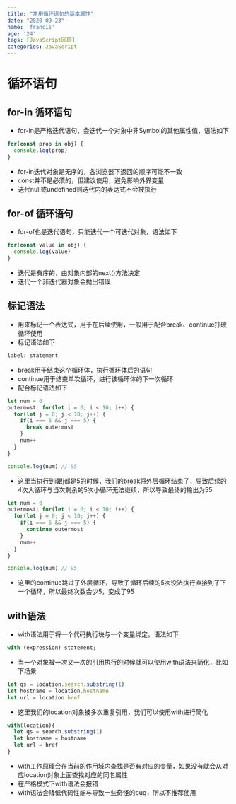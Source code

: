 ```yaml
---
title: "常用循环语句的基本属性"
date: "2020-09-23"
name: 'francis'
age: '24'
tags: [JavaScript回顾]
categories: JavaScript
---
```


# 循环语句

## for-in 循环语句

- for-in是严格迭代语句，会迭代一个对象中非Symbol的其他属性值，语法如下

```js
for(const prop in obj) {
  console.log(prop)  
}
```

- for-in迭代对象是无序的，各浏览器下返回的顺序可能不一致
- const并不是必须的，但建议使用，避免影响外界变量
- 迭代null或undefined则迭代内的表达式不会被执行

## for-of 循环语句

- for-of也是迭代语句，只能迭代一个可迭代对象，语法如下

```js
for(const value in obj) {
  console.log(value)  
}
```

- 迭代是有序的，由对象内部的next()方法决定
- 迭代一个非迭代器对象会抛出错误
<!--more-->
## 标记语法

- 用来标记一个表达式，用于在后续使用，一般用于配合break、continue打破循环使用
- 标记语法如下

```js
label: statement
```

- break用于结束这个循环体，执行循环体后的语句
- continue用于结束单次循环，进行该循环体的下一次循环
- 配合标记语法如下

```js
let num = 0
outermost: for(let i = 0; i < 10; i++) {
  for(let j = 0; j < 10; j++) {
    if(i === 5 && j === 5) {
      break outermost
    }
    num++
  }
}

console.log(num) // 55
```

- 这里当执行到i跟j都是5的时候，我们的break将外层循环结束了，导致后续的4次大循环与当次剩余的5次小循环无法继续，所以导致最终的输出为55

```js
let num = 0
outermost: for(let i = 0; i < 10; i++) {
  for(let j = 0; j < 10; j++) {
    if(i === 5 && j === 5) {
      continue outermost
    }
    num++
  }
}

console.log(num) // 95
```

- 这里的continue跳过了外层循环，导致子循环后续的5次没法执行直接到了下一个循环，所以最终次数会少5，变成了95

## with语法

- with语法用于将一个代码执行块与一个变量绑定，语法如下

```js
with (expression) statement;
```

- 当一个对象被一次又一次的引用执行的时候就可以使用with语法来简化，比如下场景

```js
let qs = location.search.substring(1)
let hostname = location.hostname
let url = location.href
```

- 这里我们的location对象被多次重复引用，我们可以使用with进行简化

```js
with(location){
  let qs = search.substring(1)
  let hostname = hostname
  let url = href
}
```

- with工作原理会在当前的作用域内查找是否有对应的变量，如果没有就会从对应location对象上面查找对应的同名属性
- 在严格模式下with语法会报错
- with语法会降低代码性能与导致一些奇怪的bug，所以不推荐使用